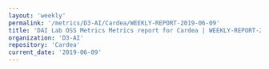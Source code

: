 ```yaml
---
layout: 'weekly'
permalink: '/metrics/D3-AI/Cardea/WEEKLY-REPORT-2019-06-09'
title: 'DAI Lab OSS Metrics Metrics report for Cardea | WEEKLY-REPORT-2019-06-09'
organization: 'D3-AI'
repository: 'Cardea'
current_date: '2019-06-09'
---
```

